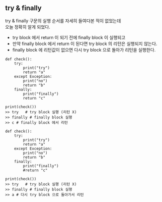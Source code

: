 ## try & finally

try & finally 구문의 실행 순서를 자세히 들여다본 적이 없었는데 <br>
오늘 정확히 알게 되었다. <br>

- try block 에서 return 이 되기 전에 finally block 이 실행되고
- 만약 finally block 에서 return 이 된다면 try block 의 리턴은 실행되지 않는다.
- finally block 에 리턴값이 없으면 다시 try block 으로 돌아가 리턴을 실행한다.

```
def check():
    try:
        print("try")
        return "a"
    except Exception:
        print("no")
        return "b"
    finally:
        print("finally")
        return "c"

print(check())
>> try   # try block 실행 (리턴 X)
>> finally # finally block 실행
>> c # finally block 에서 리턴
```

```
def check():
    try:
        print("try")
        return "a"
    except Exception:
        print("no")
        return "b"
    finally:
        print("finally")
        #return "c"

print(check())
>> try   # try block 실행 (리턴 X)
>> finally # finally block 실행
>> a # 다시 try block 으로 돌아가서 리턴
```
